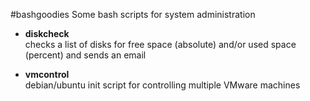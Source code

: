 #bashgoodies
Some bash scripts for system administration

* __diskcheck__  
checks a list of disks for free space (absolute) and/or used space (percent) and sends an email

* __vmcontrol__  
debian/ubuntu init script for controlling multiple VMware machines

